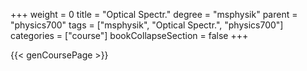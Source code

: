 +++
weight = 0
title = "Optical Spectr."
degree = "msphysik"
parent = "physics700"
tags = ["msphysik", "Optical Spectr.", "physics700"]
categories = ["course"]
bookCollapseSection = false
+++

{{< genCoursePage >}}
